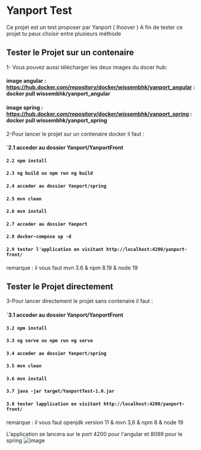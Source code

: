 # Yanport Test

Ce projet est un test proposer par Yanport ( Ihoover )
A fin de tester ce projet tu peux choisir entre plusieurs méthode

## Tester le Projet sur un contenaire

1- Vous pouvez aussi télécharger les deux images du docer hub:
 #### image angular : https://hub.docker.com/repository/docker/wissembhk/yanport_angular : docker pull wissembhk/yanport_angular
 #### image spring : https://hub.docker.com/repository/docker/wissembhk/yanport_spring : docker pull wissembhk/yanport_spring

2-Pour lancer le projet sur un contenaire docker il faut  :

#### `2.1 acceder au dossier Yanport/YanportFront
#### `2.2 npm install`
#### `2.3 ng build ou npm run ng build`
#### `2.4 acceder au dossier Yanport/spring`
#### `2.5 mvn clean`
#### `2.6 mvn install`
#### `2.7 acceder au dossier Yanport`
#### `2.8 docker-compose up -d `
#### `2.9 tester l'application en visitant http://localhost:4200/yanport-front/`
remarque : il vous faut mvn 3.6 & npm 8.19 & node 19

## Tester le Projet directement

3-Pour lancer directement le projet sans contenaire il faut : 

#### `3.1 acceder au dossier Yanport/YanportFront
#### `3.2 npm install`
#### `3.3 ng serve ou npm run ng serve`
#### `3.4 acceder au dossier Yanport/spring`
#### `3.5 mvn clean`
#### `3.6 mvn install`
#### `3.7 java -jar target/YanportTest-1.0.jar`
#### `3.8 tester lapplication en visitant http://localhost:4200/yanport-front/`
remarque : il vous faut openjdk version 11 & mvn 3,6 & npm 8 & node 19


 L'application se lancera sur le port 4200 pour l'angular et 8089 pour le spring
![image](https://user-images.githubusercontent.com/58009610/202931669-3cd9f7dc-d710-4514-8133-ce0af3726c27.png)
